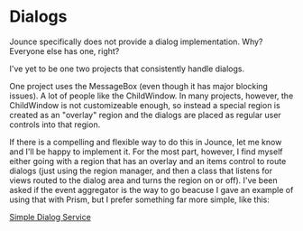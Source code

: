 # Dialogs

Jounce specifically does not provide a dialog implementation. Why? Everyone else has one, right? 

I've yet to be one two projects that consistently handle dialogs. 

One project uses the MessageBox (even though it has major blocking issues). A lot of people like the ChildWindow. In many projects, however, the ChildWindow is not customizeable enough, so instead a special region is created as an "overlay" region and the dialogs are placed as regular user controls into that region. 

If there is a compelling and flexible way to do this in Jounce, let me know and I'll be happy to implement it. For the most part, however, I find myself either going with a region that has an overlay and an items control to route dialogs (just using the region manager, and then a class that listens for views routed to the dialog area and turns the region on or off). I've been asked if the event aggregator is the way to go beacuse I gave an example of using that with Prism, but I prefer something far more simple, like this: 

[Simple Dialog Service](http://csharperimage.jeremylikness.com/2010/01/simple-dialog-service-in-silverlight.html)



